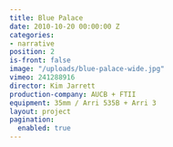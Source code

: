 ```yaml
---
title: Blue Palace
date: 2010-10-20 00:00:00 Z
categories:
- narrative
position: 2
is-front: false
image: "/uploads/blue-palace-wide.jpg"
vimeo: 241288916
director: Kim Jarrett
production-company: AUCB + FTII
equipment: 35mm / Arri 535B + Arri 3
layout: project
pagination: 
  enabled: true
---
```


